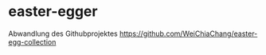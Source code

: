 # easter-egger

Abwandlung des Githubprojektes https://github.com/WeiChiaChang/easter-egg-collection
